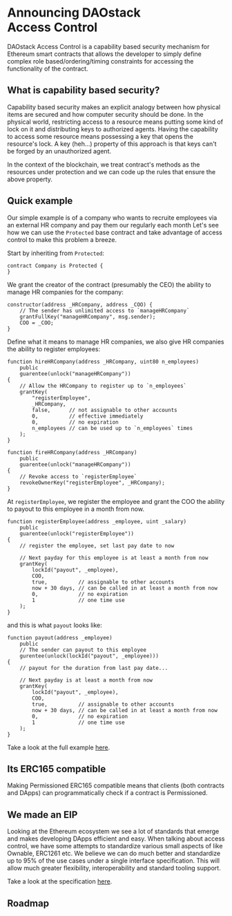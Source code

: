 # Announcing DAOstack Access Control
DAOstack Access Control is a capability based security mechanism for Ethereum smart contracts that allows the developer to simply define complex role based/ordering/timing constraints for accessing the functionality of the contract.

## What is capability based security?
Capability based security makes an explicit analogy between how physical items are secured and how computer security should be done. In the physical world, restricting access to a resource means putting some kind of lock on it and distributing keys to authorized agents. Having the capability to access some resource means possessing a key that opens the resource's lock. A key (heh…) property of this approach is that keys can't be forged by an unauthorized agent.

In the context of the blockchain, we treat contract's methods as the resources under protection and we can code up the rules that ensure the above property.

## Quick example

Our simple example is of a company who wants to recruite employees via an external HR company and pay them our regularly each month
Let's see how we can use the `Protected` base contract and take advantage of access control to make this problem a breeze.

Start by inheriting from `Protected`:
```solidity
contract Company is Protected {
}
```

We grant the creator of the contract (presumably the CEO) the ability to manage HR companies for the company:
```solidity
constructor(address _HRCompany, address _COO) {
    // The sender has unlimited access to `manageHRCompany`
    grantFullKey("manageHRCompany", msg.sender);
    COO = _COO;
}
```

Define what it means to manage HR companies, we also give HR companies the ability to register employees:
```solidity
function hireHRCompany(address _HRCompany, uint80 n_employees)
    public
    guarentee(unlock("manageHRCompany"))
{
    // Allow the HRCompany to register up to `n_employees`
    grantKey(
        "registerEmployee",
        _HRCompany,
        false,      // not assignable to other accounts
        0,          // effective immediately
        0,          // no expiration
        n_employees // can be used up to `n_employees` times
    );
}

function fireHRCompany(address _HRCompany)
    public
    guarentee(unlock("manageHRCompany"))
{
    // Revoke access to `registerEmployee`
    revokeOwnerKey("registerEmployee", _HRCompany);
}
```


At `registerEmployee`, we register the employee and grant the COO the ability to payout to this employee in a month from now.
```
function registerEmployee(address _employee, uint _salary)
    public
    guarentee(unlock("registerEmployee"))
{
    // register the employee, set last pay date to now

    // Next payday for this employee is at least a month from now
    grantKey(
        lockId("payout", _employee),
        COO,
        true,          // assignable to other accounts
        now + 30 days, // can be called in at least a month from now
        0,             // no expiration
        1              // one time use
    );
}
```

and this is what `payout` looks like:

```
function payout(address _employee)
    public
    // The sender can payout to this employee
    gurentee(unlock(lockId("payout", _employee)))
{
    // payout for the duration from last pay date...

    // Next payday is at least a month from now
    grantKey(
        lockId("payout", _employee),
        COO,
        true,          // assignable to other accounts
        now + 30 days, // can be called in at least a month from now
        0,             // no expiration
        1              // one time use
    );
}
```

Take a look at the full example [here](https://github.com/daostack/access_control/tree/master/contracts/examples/Company.sol).

## Its ERC165 compatible
Making Permissioned ERC165 compatible means that clients (both contracts and DApps) can programmatically check if a contract is Permissioned.

## We made an EIP
Looking at the Ethereum ecosystem we see a lot of standards that emerge and makes developing DApps efficient and easy. When talking about access control, we have some attempts to standardize various small aspects of like Ownable, ERC1261 etc. We believe we can do much better and standardize up to 95% of the use cases under a single interface specification. This will allow much greater flexibility, interoperability and standard tooling support.

Take a look at the specification [here](https://github.com/ethereum/EIPs/blob/master/EIPS/eip-TBD.md).

## Roadmap

